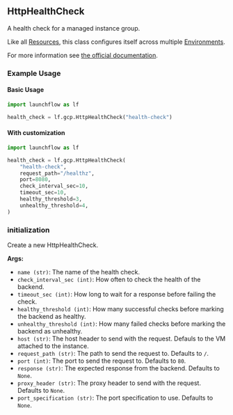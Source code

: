 ## HttpHealthCheck

A health check for a managed instance group.

Like all [Resources](/docs/concepts/resources), this class configures itself across multiple [Environments](/docs/concepts/environments).

For more information see [the official documentation](https://cloud.google.com/load-balancing/docs/health-check-concepts).

### Example Usage

#### Basic Usage
```python
import launchflow as lf

health_check = lf.gcp.HttpHealthCheck("health-check")
```

#### With customization
```python
import launchflow as lf

health_check = lf.gcp.HttpHealthCheck(
    "health-check",
    request_path="/healthz",
    port=8080,
    check_interval_sec=10,
    timeout_sec=10,
    healthy_threshold=3,
    unhealthy_threshold=4,
)
```

### initialization

Create a new HttpHealthCheck.

**Args:**
- `name (str)`: The name of the health check.
- `check_interval_sec (int)`: How often to check the health of the backend.
- `timeout_sec (int)`: How long to wait for a response before failing the check.
- `healthy_threshold (int)`: How many successful checks before marking the backend as healthy.
- `unhealthy_threshold (int)`: How many failed checks before marking the backend as unhealthy.
- `host (str)`: The host header to send with the request. Defauls to the VM attached to the instance.
- `request_path (str)`: The path to send the request to. Defaults to `/`.
- `port (int)`: The port to send the request to. Defaults to `80`.
- `response (str)`: The expected response from the backend. Defaults to `None`.
- `proxy_header (str)`: The proxy header to send with the request. Defaults to `None`.
- `port_specification (str)`: The port specification to use. Defaults to `None`.
